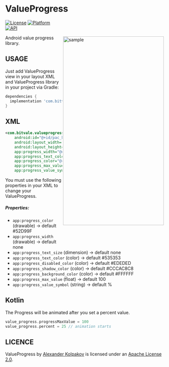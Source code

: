 # ValueProgress

<img src="/art/preview.gif" alt="sample" title="sample" width="320" height="600" align="right" vspace="52" />

[![License](https://img.shields.io/badge/License-Apache%202.0-blue.svg)](https://opensource.org/licenses/Apache-2.0)
[![Platform](https://img.shields.io/badge/platform-android-green.svg)](http://developer.android.com/index.html)
[![API](https://img.shields.io/badge/API-16%2B-brightgreen.svg?style=flat)](https://android-arsenal.com/api?level=16)

Android value progress library. 

USAGE
-----

Just add ValueProgress view in your layout XML and ValueProgress library in your project via Gradle:

```gradle
dependencies {
  implementation 'com.bitvale:valueprogress:1.0.1'
}
```

XML
-----

```xml
<com.bitvale.valueprogress.ValueProgress
    android:id="@+id/pac_button"
    android:layout_width="@dimen/progress_size"
    android:layout_height="@dimen/progress_size"
    app:progress_width="@dimen/progress_width"
    app:progress_text_color="@color/text_color"
    app:progress_color="@color/progress_color"
    app:progress_max_value="@integer/max_value"
    app:progress_value_symbol="%" />
```

You must use the following properties in your XML to change your ValueProgress.


##### Properties:

* `app:progress_color`                (drawable)  -> default  #52D99F
* `app:progress_width`                (drawable)  -> default  none
* `app:progress_text_size`            (dimension) -> default  none
* `app:progress_text_color`           (color)     -> default  #535353
* `app:progress_disabled_color`       (color)     -> default  #EDEDED
* `app:progress_shadow_color`         (color)     -> default  #CCCAC8C8
* `app:progress_background_color`     (color)     -> default  #FFFFFF
* `app:progress_max_value`            (float)     -> default  100
* `app:progress_value_symbol`         (string)    -> default  %


Kotlin
-----

The Progress will be animated after you set a percent value.

```kotlin
value_progress.progressMaxValue = 100
value_progress.percent = 25 // animation starts
```

LICENCE
-----

ValueProgress by [Alexander Kolpakov](https://play.google.com/store/apps/dev?id=7044571013168957413) is licensed under an [Apache License 2.0](http://www.apache.org/licenses/LICENSE-2.0).